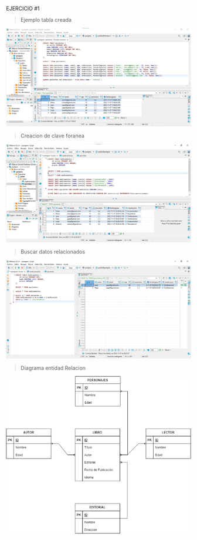 EJERCICIO #1


>  Ejemplo tabla creada

![This is an image](https://github.com/c12m07/relacion_sql/blob/main/relacion_sql/crearTabla.jpg)


>  Creacion de clave foranea

![This is an image](https://github.com/c12m07/relacion_sql/blob/main/relacion_sql/crearLlaveForanea.jpg)


>  Buscar datos relacionados

![This is an image](https://github.com/c12m07/relacion_sql/blob/main/relacion_sql/BuscarDatos.jpg)


>  Diagrama entidad Relacion

![This is an image](https://github.com/c12m07/relacion_sql/blob/main/relacion_sql/relacionEntidad.drawio.png)
